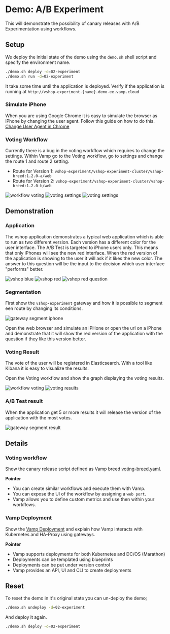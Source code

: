 # Demo: A/B Experiment

This will demonstrate the possibility of canary releases with A/B Experimentation using workflows.

## Setup

We deploy the initial state of the demo using the `demo.sh` shell script and specify the environment name.

```sh
./demo.sh deploy -d=02-experiment
./demo.sh run -d=02-experiment
```

It take some time until the application is deployed. Verify if the application is running at `http://vshop-experiment.{name}.demo-ee.vamp.cloud`

### Simulate iPhone

When you are using Google Chrome it is easy to simulate the browser as iPhone by changing the user agent. Follow this guide on how to do this. [Change User Agent in Chrome](https://winaero.com/blog/change-user-agent-chrome/)

### Voting Workflow

Currently there is a bug in the voting workflow which requires to change the settings. Within Vamp go to the Voting workflow, go to settings and change the route 1 and route 2 setting.

- Route for Version 1: `vshop-experiment/vshop-experiment-cluster/vshop-breed:1.2.0-a/web`
- Route for Version 2: `vshop-experiment/vshop-experiment-cluster/vshop-breed:1.2.0-b/web`

![workflow voting](images/workflow-voting.png)
![voting settings](images/voting-settings.png)
![voting settings](images/voting-settings-changed.png)

## Demonstration

### Application

The vshop application demonstrates a typical web application which is able to run as two different version. Each version has a different color for the user interface. The A/B Test is targeted to iPhone users only. This means that only iPhones will see the new red interface. When the red version of the application is showing to the user it will ask if it likes the new color. The answer to this question will be the input to the decision which user interface "performs" better.

![vshop blue](images/vshop-blue.png)
![vshop red](images/vshop-red.png)
![vshop red question](images/vshop-red-question.png)

### Segmentation

First show the `vshop-experiment` gateway and how it is possible to segment een route by changing its conditions.

![gateway segment iphone](images/gateway-segment-iphone.png)

Open the web browser and simulate an iPHone or open the url on a iPhone and demonstrate that it will show the red version of the application with the question if they like this version better.

### Voting Result

The vote of the user will be registered in Elasticsearch. With a tool like Kibana it is easy to visualize the results.

Open the Voting workflow and show the graph displaying the voting results.

![workflow voting](images/workflow-voting.png)
![voting results](images/voting-results.png)

### A/B Test result

When the application get 5 or more results it will release the version of the application with the most votes.

![gateway segment result](images/gateway-segment-result.png)

## Details

### Voting workflow

Show the canary release script defined as Vamp breed [voting-breed.yaml](voting-breed.yaml).

**Pointer**

- You can create similar workflows and execute them with Vamp.
- You can expose the UI of the workflow by assigning a `web port`.
- Vamp allows you to define custom metrics and use then within your workflows.

### Vamp Deployment

Show the [Vamp Deployment](vshop-deployment.yaml) and explain how Vamp interacts with Kubernetes and HA-Proxy using gateways.

**Pointer**

- Vamp supports deployments for both Kubernetes and DC/OS (Marathon)
- Deployments can be templated using blueprints
- Deployments can be put under version control
- Vamp provides an API, UI and CLI to create deployments

## Reset

To reset the demo in it's original state you can un-deploy the demo;

```sh
./demo.sh undeploy -d=02-experiment
```

And deploy it again.

```sh
./demo.sh deploy -d=02-experiment
```
